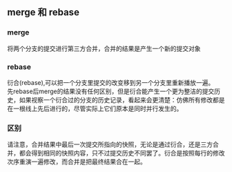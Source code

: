 ## merge 和 rebase
### merge
将两个分支的提交进行第三方合并，合并的结果是产生一个新的提交对象
### rebase
衍合(rebase),可以把一个分支里提交的改变移到另一个分支里重新播放一遍。  
先rebase后merge的结果没有任何区别，但是衍合能产生一个更为整洁的提交历史，如果视察一个衍合过的分支的历史记录，看起来会更清楚：仿佛所有修改都是在一根线上先后进行的，尽管实际上它们原本是同时并行发生的。  
### 区别
请注意，合并结果中最后一次提交所指向的快照，无论是通过衍合，还是三方合并，都会得到相同的快照内容，只不过提交历史不同罢了。衍合是按照每行的修改次序重演一遍修改，而合并是把最终结果合在一起。